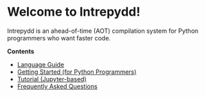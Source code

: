 # Welcome to Intrepydd! #

Intrepydd is an ahead-of-time (AOT) compilation system for Python programmers who want faster code.

**Contents**

- [Language Guide](./language)
- [Getting Started (for Python Programmers)](./getting-started)
- [Tutorial (Jupyter-based)](./tutorial)
- [Frequently Asked Questions](./faq)
